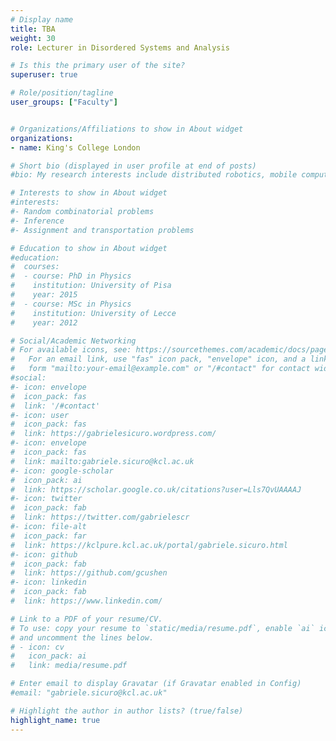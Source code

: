 ```yaml
---
# Display name
title: TBA
weight: 30
role: Lecturer in Disordered Systems and Analysis

# Is this the primary user of the site?
superuser: true

# Role/position/tagline
user_groups: ["Faculty"]


# Organizations/Affiliations to show in About widget
organizations:
- name: King's College London

# Short bio (displayed in user profile at end of posts)
#bio: My research interests include distributed robotics, mobile computing and programmable matter.

# Interests to show in About widget
#interests:
#- Random combinatorial problems
#- Inference
#- Assignment and transportation problems

# Education to show in About widget
#education:
#  courses:
#  - course: PhD in Physics
#    institution: University of Pisa
#    year: 2015
#  - course: MSc in Physics
#    institution: University of Lecce
#    year: 2012

# Social/Academic Networking
# For available icons, see: https://sourcethemes.com/academic/docs/page-builder/#icons
#   For an email link, use "fas" icon pack, "envelope" icon, and a link in the
#   form "mailto:your-email@example.com" or "/#contact" for contact widget.
#social:
#- icon: envelope
#  icon_pack: fas
#  link: '/#contact'
#- icon: user
#  icon_pack: fas
#  link: https://gabrielesicuro.wordpress.com/
#- icon: envelope
#  icon_pack: fas
#  link: mailto:gabriele.sicuro@kcl.ac.uk
#- icon: google-scholar
#  icon_pack: ai
#  link: https://scholar.google.co.uk/citations?user=Lls7QvUAAAAJ
#- icon: twitter
#  icon_pack: fab
#  link: https://twitter.com/gabrielescr
#- icon: file-alt
#  icon_pack: far
#  link: https://kclpure.kcl.ac.uk/portal/gabriele.sicuro.html
#- icon: github
#  icon_pack: fab
#  link: https://github.com/gcushen
#- icon: linkedin
#  icon_pack: fab
#  link: https://www.linkedin.com/

# Link to a PDF of your resume/CV.
# To use: copy your resume to `static/media/resume.pdf`, enable `ai` icons in `params.toml`,
# and uncomment the lines below.
# - icon: cv
#   icon_pack: ai
#   link: media/resume.pdf

# Enter email to display Gravatar (if Gravatar enabled in Config)
#email: "gabriele.sicuro@kcl.ac.uk"

# Highlight the author in author lists? (true/false)
highlight_name: true
---
```


